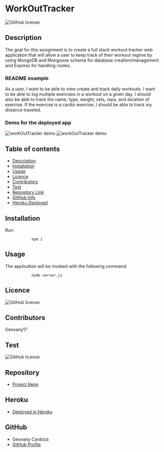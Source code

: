 # WorkOutTracker

![GitHub license](https://img.shields.io/badge/license-MIT-blue.svg)

## Description 

 The goal for this assignment is to create a full stack workout tracker web application that will allow a user to keep track of their workout regime by using MongoDB and Mongoose schema for database creation/management and Express for handling routes.
### README example

As a user, I want to be able to view create and track daily workouts. I want to be able to log multiple exercises in a workout on a given day. I should also be able to track the name, type, weight, sets, reps, and duration of exercise. If the exercise is a cardio exercise, I should be able to track my distance traveled.

  ### Demo for the deployed app



![workOutTracker demo]()
![workOutTracker demo]()


## Table of contents

- [Description](#Description)
- [Installation](#Installation)
- [Usage](#Usage)
- [Licence](#Licence)
- [Contributors](#Contributors)
- [Test](#Test)
- [Repository Link](#Repository)
- [GitHub Info](#GitHub) 
- [Heroku Deployed](#Heroku) 


## Installation
Run:

                npm i

## Usage

 The application will be invoked with the following command:

                node server.js


## Licence

![GitHub license](https://img.shields.io/badge/license-MIT-blue.svg)

## Contributors
   Geovany17
   
   ## Test

![GitHub license](https://img.shields.io/badge/test-100%25-success)

## Repository

- [Project Repo]()

## Heroku
- [Deployed in Heroku](https://arcane-coast-05768.herokuapp.com/?id=5f90ea8f02aa2000176e0faa)

## GitHub

- Geovany Cardoza
- [GitHub Profile](https://github.com/Geovany17)
